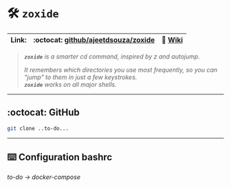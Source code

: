 # :hammer_and_wrench: `zoxide`

| **Link:** | :octocat: [github/ajeetdsouza/zoxide](https://github.com/ajeetdsouza/zoxide) | :open_book: [Wiki](https://github.com/ajeetdsouza/zoxide/wiki) |
| --- | --- | --- |

>_**`zoxide`** is a smarter cd command, inspired by z and autojump._
>
>_It remembers which directories you use most frequently, so you can "jump" to them in just a few keystrokes._  
>_**`zoxide`** works on all major shells._
___

## :octocat: GitHub
```bash
git clone ..to-do...
```
- - -
## :keyboard: Configuration bashrc
_to-do -> docker-compose_


